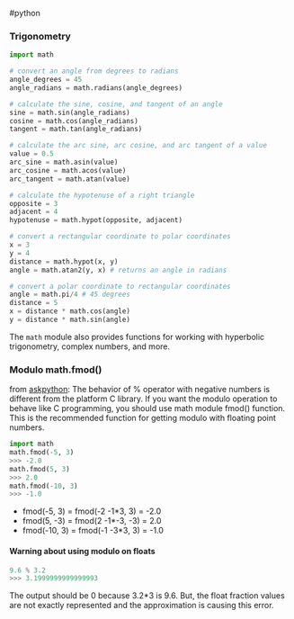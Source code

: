 #python

### Trigonometry
```python
import math

# convert an angle from degrees to radians
angle_degrees = 45
angle_radians = math.radians(angle_degrees)

# calculate the sine, cosine, and tangent of an angle
sine = math.sin(angle_radians)
cosine = math.cos(angle_radians)
tangent = math.tan(angle_radians)

# calculate the arc sine, arc cosine, and arc tangent of a value
value = 0.5
arc_sine = math.asin(value)
arc_cosine = math.acos(value)
arc_tangent = math.atan(value)

# calculate the hypotenuse of a right triangle
opposite = 3
adjacent = 4
hypotenuse = math.hypot(opposite, adjacent)

# convert a rectangular coordinate to polar coordinates
x = 3
y = 4
distance = math.hypot(x, y)
angle = math.atan2(y, x) # returns an angle in radians

# convert a polar coordinate to rectangular coordinates
angle = math.pi/4 # 45 degrees
distance = 5
x = distance * math.cos(angle)
y = distance * math.sin(angle)
```
The `math` module also provides functions for working with hyperbolic trigonometry, complex numbers, and more.

### Modulo math.fmod()
from [askpython](https://www.askpython.com/python/python-modulo-operator-math-fmod):
The behavior of % operator with negative numbers is different from the platform C library. If you want the modulo operation to behave like C programming, you should use math module fmod() function. This is the recommended function for getting modulo with floating point numbers.
```python
import math
math.fmod(-5, 3)
>>> -2.0
math.fmod(5, 3)
>>> 2.0
math.fmod(-10, 3)
>>> -1.0
```
-   fmod(-5, 3) = fmod(-2 -1*3, 3) = -2.0
-   fmod(5, -3) = fmod(2 -1*-3, -3) = 2.0
-   fmod(-10, 3) = fmod(-1 -3*3, 3) = -1.0

#### Warning about using modulo on floats
```python
9.6 % 3.2
>>> 3.1999999999999993
```
The output should be 0 because 3.2*3 is 9.6. But, the float fraction values are not exactly represented and the approximation is causing this error.
